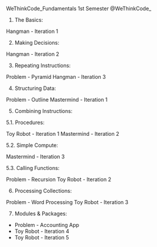 WeThinkCode_Fundamentals
1st Semester @WeThinkCode_

1. The Basics:

 Hangman - Iteration 1
 
2. Making Decisions:

 Hangman - Iteration 2
 
3. Repeating Instructions:

 Problem - Pyramid
 Hangman - Iteration 3
 
4. Structuring Data:

 Problem - Outline
 Mastermind - Iteration 1
 
5. Combining Instructions:

5.1. Procedures:

 Toy Robot - Iteration 1
 Mastermind - Iteration 2
 
5.2. Simple Compute:

 Mastermind - Iteration 3
 
5.3. Calling Functions:

 Problem - Recursion
 Toy Robot - Iteration 2
 
6. Processing Collections:

 Problem - Word Processing
 Toy Robot - Iteration 3
 
7. Modules & Packages:

 - Problem - Accounting App
 - Toy Robot - Iteration 4
 - Toy Robot - Iteration 5
